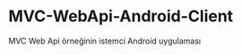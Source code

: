 MVC-WebApi-Android-Client
=========================

MVC Web Api örneğinin istemci Android uygulaması